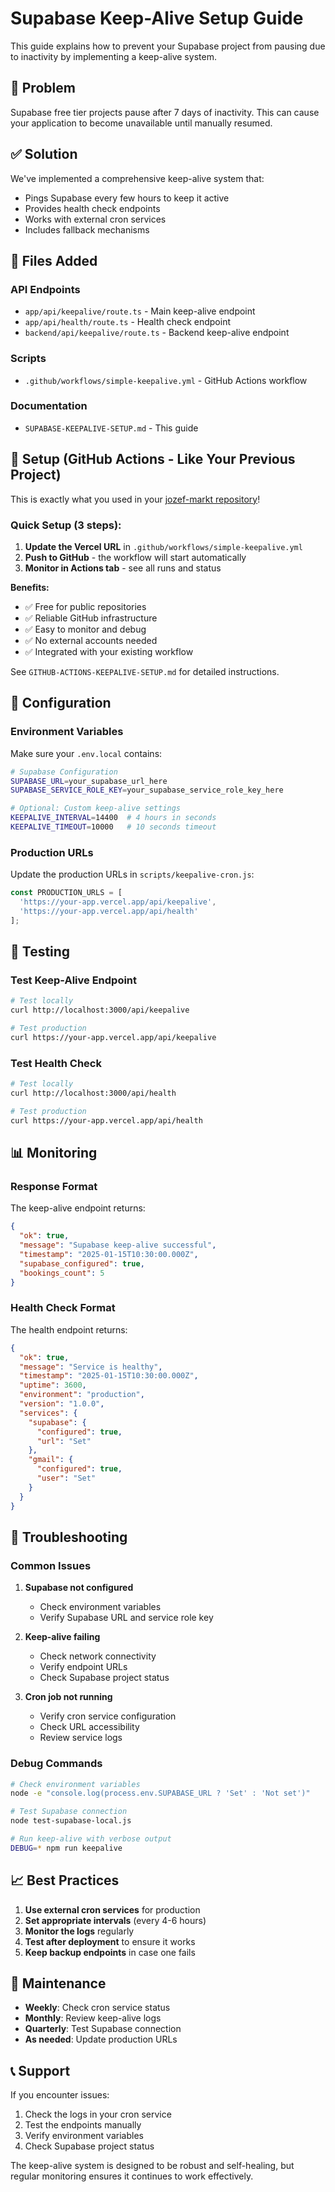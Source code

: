 # Supabase Keep-Alive Setup Guide

This guide explains how to prevent your Supabase project from pausing due to inactivity by implementing a keep-alive system.

## 🚨 Problem

Supabase free tier projects pause after 7 days of inactivity. This can cause your application to become unavailable until manually resumed.

## ✅ Solution

We've implemented a comprehensive keep-alive system that:
- Pings Supabase every few hours to keep it active
- Provides health check endpoints
- Works with external cron services
- Includes fallback mechanisms

## 📁 Files Added

### API Endpoints
- `app/api/keepalive/route.ts` - Main keep-alive endpoint
- `app/api/health/route.ts` - Health check endpoint
- `backend/api/keepalive/route.ts` - Backend keep-alive endpoint

### Scripts
- `.github/workflows/simple-keepalive.yml` - GitHub Actions workflow

### Documentation
- `SUPABASE-KEEPALIVE-SETUP.md` - This guide

## 🚀 Setup (GitHub Actions - Like Your Previous Project)

This is exactly what you used in your [jozef-markt repository](https://github.com/jozefmarkt/jozef-markt)!

### **Quick Setup (3 steps):**

1. **Update the Vercel URL** in `.github/workflows/simple-keepalive.yml`
2. **Push to GitHub** - the workflow will start automatically  
3. **Monitor in Actions tab** - see all runs and status

**Benefits:**
- ✅ Free for public repositories
- ✅ Reliable GitHub infrastructure  
- ✅ Easy to monitor and debug
- ✅ No external accounts needed
- ✅ Integrated with your existing workflow

See `GITHUB-ACTIONS-KEEPALIVE-SETUP.md` for detailed instructions.

## 🔧 Configuration

### Environment Variables

Make sure your `.env.local` contains:

```bash
# Supabase Configuration
SUPABASE_URL=your_supabase_url_here
SUPABASE_SERVICE_ROLE_KEY=your_supabase_service_role_key_here

# Optional: Custom keep-alive settings
KEEPALIVE_INTERVAL=14400  # 4 hours in seconds
KEEPALIVE_TIMEOUT=10000   # 10 seconds timeout
```

### Production URLs

Update the production URLs in `scripts/keepalive-cron.js`:

```javascript
const PRODUCTION_URLS = [
  'https://your-app.vercel.app/api/keepalive',
  'https://your-app.vercel.app/api/health'
];
```

## 🧪 Testing

### Test Keep-Alive Endpoint

```bash
# Test locally
curl http://localhost:3000/api/keepalive

# Test production
curl https://your-app.vercel.app/api/keepalive
```

### Test Health Check

```bash
# Test locally
curl http://localhost:3000/api/health

# Test production
curl https://your-app.vercel.app/api/health
```


## 📊 Monitoring

### Response Format

The keep-alive endpoint returns:

```json
{
  "ok": true,
  "message": "Supabase keep-alive successful",
  "timestamp": "2025-01-15T10:30:00.000Z",
  "supabase_configured": true,
  "bookings_count": 5
}
```

### Health Check Format

The health endpoint returns:

```json
{
  "ok": true,
  "message": "Service is healthy",
  "timestamp": "2025-01-15T10:30:00.000Z",
  "uptime": 3600,
  "environment": "production",
  "version": "1.0.0",
  "services": {
    "supabase": {
      "configured": true,
      "url": "Set"
    },
    "gmail": {
      "configured": true,
      "user": "Set"
    }
  }
}
```

## 🚨 Troubleshooting

### Common Issues

1. **Supabase not configured**
   - Check environment variables
   - Verify Supabase URL and service role key

2. **Keep-alive failing**
   - Check network connectivity
   - Verify endpoint URLs
   - Check Supabase project status

3. **Cron job not running**
   - Verify cron service configuration
   - Check URL accessibility
   - Review service logs

### Debug Commands

```bash
# Check environment variables
node -e "console.log(process.env.SUPABASE_URL ? 'Set' : 'Not set')"

# Test Supabase connection
node test-supabase-local.js

# Run keep-alive with verbose output
DEBUG=* npm run keepalive
```

## 📈 Best Practices

1. **Use external cron services** for production
2. **Set appropriate intervals** (every 4-6 hours)
3. **Monitor the logs** regularly
4. **Test after deployment** to ensure it works
5. **Keep backup endpoints** in case one fails

## 🔄 Maintenance

- **Weekly**: Check cron service status
- **Monthly**: Review keep-alive logs
- **Quarterly**: Test Supabase connection
- **As needed**: Update production URLs

## 📞 Support

If you encounter issues:

1. Check the logs in your cron service
2. Test the endpoints manually
3. Verify environment variables
4. Check Supabase project status

The keep-alive system is designed to be robust and self-healing, but regular monitoring ensures it continues to work effectively.

